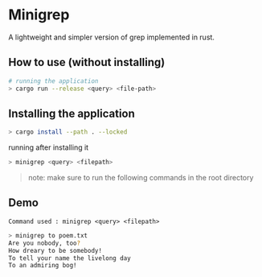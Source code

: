 # Minigrep

A lightweight and simpler version of grep implemented in rust.

## How to use (without installing)

```sh
# running the application
> cargo run --release <query> <file-path>
```

## Installing the application

```sh
> cargo install --path . --locked
```

running after installing it

```sh
> minigrep <query> <filepath>
```

> note:
> make sure to run the following commands in the root directory

## Demo

`Command used : minigrep <query> <filepath>`

```sh
> minigrep to poem.txt
Are you nobody, too?
How dreary to be somebody!
To tell your name the livelong day
To an admiring bog!
```
